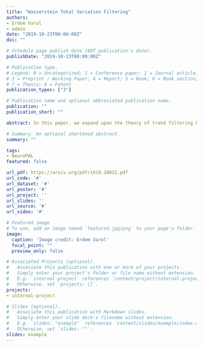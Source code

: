 ```yaml
---
title: "Wasserstein Total Variation Filtering"
authors:
- Erdem Varol
- admin
date: "2019-10-23T00:00:00Z"
doi: ""

# Schedule page publish date (NOT publication's date).
publishDate: "2019-10-23T00:00:00Z"

# Publication type.
# Legend: 0 = Uncategorized; 1 = Conference paper; 2 = Journal article;
# 3 = Preprint / Working Paper; 4 = Report; 5 = Book; 6 = Book section;
# 7 = Thesis; 8 = Patent
publication_types: ["3"]

# Publication name and optional abbreviated publication name.
publication: ""
publication_short: ""

abstract: In this paper, we expand upon the theory of trend filtering by introducing the use of the Wasserstein metric as a means to control the amount of spatiotemporal variation in filtered time series data. While trend filtering utilizes regularization to produce signal estimates that are piecewise linear, in the case of l1 regularization, or temporally smooth, in the case of l2 regularization, it ignores the topology of the spatial distribution of signal. By incorporating the information about the underlying metric space of the pixel layout, the Wasserstein metric is an attractive choice as a regularizer to undercover spatiotemporal trends in time series data. We introduce a globally optimal algorithm for efficiently estimating the filtered signal under a Wasserstein finite differences operator. The efficacy of the proposed algorithm in preserving spatiotemporal trends in time series video is demonstrated in both simulated and fluorescent microscopy videos of the nematode \textit{caenorhabditis elegans} and compared against standard trend filtering algorithms.

# Summary. An optional shortened abstract.
summary: ""

tags:
- NeuroPAL
featured: false

url_pdf: https://arxiv.org/pdf/1910.10822.pdf
url_code: '#'
url_dataset: '#'
url_poster: '#'
url_project: ''
url_slides: ''
url_source: '#'
url_video: '#'

# Featured image
# To use, add an image named `featured.jpg/png` to your page's folder. 
image:
  caption: 'Image credit: Erdem Varol'
  focal_point: ""
  preview_only: false

# Associated Projects (optional).
#   Associate this publication with one or more of your projects.
#   Simply enter your project's folder or file name without extension.
#   E.g. `internal-project` references `content/project/internal-project/index.md`.
#   Otherwise, set `projects: []`.
projects:
- internal-project

# Slides (optional).
#   Associate this publication with Markdown slides.
#   Simply enter your slide deck's filename without extension.
#   E.g. `slides: "example"` references `content/slides/example/index.md`.
#   Otherwise, set `slides: ""`.
slides: example
---
```

